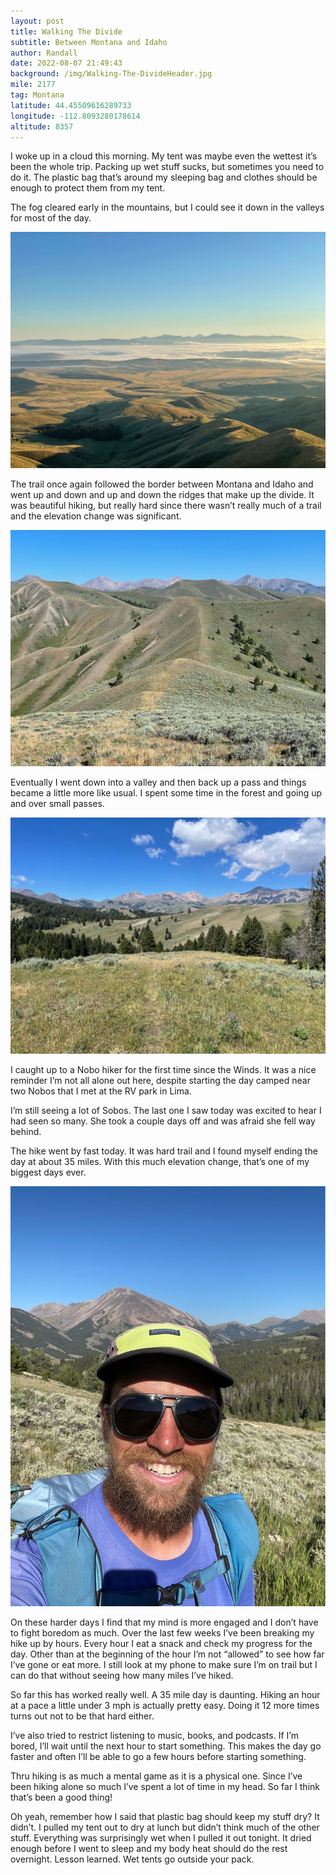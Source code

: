 ```yaml
---
layout: post
title: Walking The Divide
subtitle: Between Montana and Idaho
author: Randall
date: 2022-08-07 21:49:43
background: /img/Walking-The-DivideHeader.jpg
mile: 2177
tag: Montana
latitude: 44.45509616289733
longitude: -112.8093280178614
altitude: 8357
---
```

I woke up in a cloud this morning. My tent was maybe even the wettest it’s been the whole trip. Packing up wet stuff sucks, but sometimes you need to do it. The plastic bag that’s around my sleeping bag and clothes should be enough to protect them from my tent.

The fog cleared early in the mountains, but I could see it down in the valleys for most of the day.

<img src="/img/Walking The Divide0.jpg" class="img-fluid">

The trail once again followed the border between Montana and Idaho and went up and down and up and down the ridges that make up the divide. It was beautiful hiking, but really hard since there wasn’t really much of a trail and the elevation change was significant.

<img src="/img/Walking The Divide1.jpg" class="img-fluid">

Eventually I went down into a valley and then back up a pass and things became a little more like usual. I spent some time in the forest and going up and over small passes. 

<img src="/img/Walking The Divide2.jpg" class="img-fluid">

I caught up to a Nobo hiker for the first time since the Winds. It was a nice reminder I’m not all alone out here, despite starting the day camped near two Nobos that I met at the RV park in Lima.

I’m still seeing a lot of Sobos. The last one I saw today was excited to hear I had seen so many. She took a couple days off and was afraid she fell way behind.

The hike went by fast today. It was hard trail and I found myself ending the day at about 35 miles. With this much elevation change, that’s one of my biggest days ever.

<img src="/img/Walking The Divide3.jpg" class="img-fluid">

On these harder days I find that my mind is more engaged and I don’t have to fight boredom as much. Over the last few weeks I’ve been breaking my hike up by hours. Every hour I eat a snack and check my progress for the day. Other than at the beginning of the hour I’m not “allowed” to see how far I’ve gone or eat more. I still look at my phone to make sure I’m on trail but I can do that without seeing how many miles I’ve hiked.

So far this has worked really well. A 35 mile day is daunting. Hiking an hour at a pace a little under 3 mph is actually pretty easy. Doing it 12 more times turns out not to be that hard either. 

I’ve also tried to restrict listening to music, books, and podcasts. If I’m bored, I’ll wait until the next hour to start something. This makes the day go faster and often I’ll be able to go a few hours before starting something.

Thru hiking is as much a mental game as it is a physical one. Since I’ve been hiking alone so much I’ve spent a lot of time in my head. So far I think that’s been a good thing!

Oh yeah, remember how I said that plastic bag should keep my stuff dry? It didn’t. I pulled my tent out to dry at lunch but didn’t think much of the other stuff. Everything was surprisingly wet when I pulled it out tonight. It dried enough before I went to sleep and my body heat should do the rest overnight. Lesson learned. Wet tents go outside your pack.
